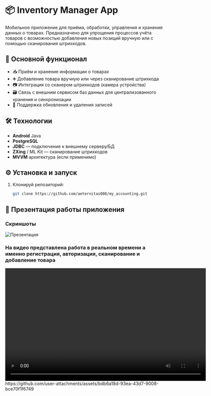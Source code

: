 # 📦 Inventory Manager App

Мобильное приложение для приёма, обработки, управления и хранения данных о товарах. Предназначено для упрощения процессов учёта товаров с возможностью добавления новых позиций вручную или с помощью сканирования штрихкодов.

## 🚀 Основной функционал

- 📥 Приём и хранение информации о товарах  
- ➕ Добавление товара вручную или через сканирование штрихкода  
- 📷 Интеграция со сканером штрихкодов (камера устройства)  
- 🗃️ Связь с внешним сервисом баз данных для централизованного хранения и синхронизации  
- 🔄 Поддержка обновления и удаления записей  

## 🛠️ Технологии

- **Android** Java  
- **PostgreSQL**  
- **JDBC** — подключение к внешнему серверу/БД  
- **ZXing** / ML Kit — сканирование штрихкодов  
- **MVVM** архитектура (если применимо)  

## ⚙️ Установка и запуск

1. Клонируй репозиторий:
   ```bash
   git clone https://github.com/aeternitas008/my_accounting.git

## 📸 Презентация работы приложения

### Скриншоты
![Презентация](https://github.com/user-attachments/assets/d8630e51-3998-4339-a9cd-05b668837290)

### На видео представлена работа в реальном времени а именно регистрация, авторизация, сканирование и добавление товара
<div style="text-align: center;">
  <video width="640" height="360" controls>
    <source src="https://github.com/user-attachments/assets/bdb6a18d-93ea-43d7-9008-bce70f1f6749" type="video/mp4">
    Your browser does not support the video tag.
  
</video>
</div>
https://github.com/user-attachments/assets/bdb6a18d-93ea-43d7-9008-bce70f1f6749
